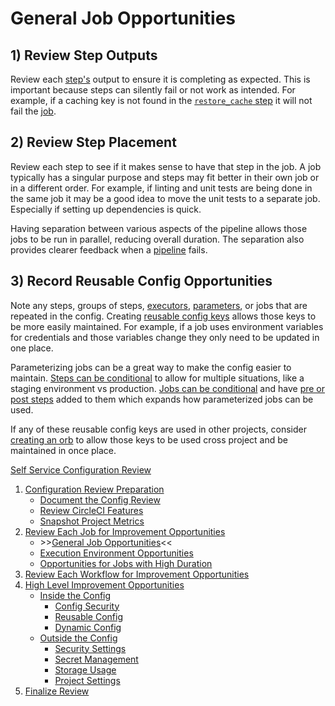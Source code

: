 # General Job Opportunities

## 1) Review Step Outputs

Review each [step's](https://circleci.com/docs/glossary/#step) output to ensure it is completing as expected. This is important because steps can silently fail or not work as intended. For example, if a caching key is not found in the [`restore_cache` step](https://circleci.com/docs/configuration-reference/#restorecache) it will not fail the [job](https://circleci.com/docs/glossary/#job).

## 2) Review Step Placement

Review each step to see if it makes sense to have that step in the job. A job typically has a singular purpose and steps may fit better in their own job or in a different order. For example, if linting and unit tests are being done in the same job it may be a good idea to move the unit tests to a separate job. Especially if setting up dependencies is quick.

Having separation between various aspects of the pipeline allows those jobs to be run in parallel, reducing overall duration. The separation also provides clearer feedback when a [pipeline](https://circleci.com/docs/glossary/#pipeline) fails.

## 3) Record Reusable Config Opportunities

Note any steps, groups of steps, [executors](https://circleci.com/docs/glossary/#executor), [parameters](https://circleci.com/docs/reusing-config/#using-the-parameters-declaration), or jobs that are repeated in the config. Creating [reusable config keys](https://circleci.com/docs/reusing-config) allows those keys to be more easily maintained. For example, if a job uses environment variables for credentials and those variables change they only need to be updated in one place.

Parameterizing jobs can be a great way to make the config easier to maintain. [Steps can be conditional](https://circleci.com/docs/reusing-config/#defining-conditional-steps) to allow for multiple situations, like a staging environment vs production. [Jobs can be conditional](https://circleci.com/docs/reusing-config/#authoring-parameterized-jobs) and have [pre or post steps](https://circleci.com/docs/reusing-config/#using-pre-and-post-steps) added to them which expands how parameterized jobs can be used.

If any of these reusable config keys are used in other projects, consider [creating an orb](https://circleci.com/docs/orb-concepts/) to allow those keys to be used cross project and be maintained in once place.

[Self Service Configuration Review](self_service_config_review.md)
1. [Configuration Review Preparation](review_preparation/review_preparation.md)
    - [Document the Config Review](review_preparation/document_review.md)
    - [Review CircleCI Features](review_preparation/review_features.md)
    - [Snapshot Project Metrics](review_preparation/snapshot_metrics.md)
2. [Review Each Job for Improvement Opportunities](job_review/job_review.md)
    - \>\>[General Job Opportunities](job_review/general_opportunities.md)<<
    - [Execution Environment Opportunities](job_review/execution_environment.md)
    - [Opportunities for Jobs with High Duration](job_review/high_duration.md)
3. [Review Each Workflow for Improvement Opportunities](workflow_review/workflow_review.md)
4. [High Level Improvement Opportunities](high_level_recommendations/high_level_recommendations.md)
    - [Inside the Config](high_level_recommendations/inside_config/inside_config.md)
        - [Config Security](high_level_recommendations/inside_config/config_security.md)
        - [Reusable Config](high_level_recommendations/inside_config/reusable_config.md)
        - [Dynamic Config](high_level_recommendations/inside_config/dynamic_config.md)
    - [Outside the Config](high_level_recommendations/outside_config/outside_config.md)
        - [Security Settings](high_level_recommendations/outside_config/security_settings.md)
        - [Secret Management](high_level_recommendations/outside_config/secret_management.md)
        - [Storage Usage](high_level_recommendations/outside_config/storage_usage.md)
        - [Project Settings](high_level_recommendations/outside_config/project_settings.md)
5. [Finalize Review](finalize_review/finalize_review.md)
